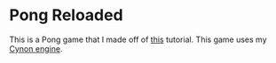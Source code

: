 # Pong Reloaded
This is a Pong game that I made off of [this](http://www.youtube.com/watch?v=E-CJYELJa88) tutorial.
This game uses my [Cynon engine](https://github.com/Mcat12/Cynon).
